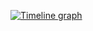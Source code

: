 [![Timeline graph](https://images.repography.com/27248615/Sikholly/MyCloundMusic/recent-activity/67f79ede537aec1d0a079030292cdd2f_timeline.svg)](https://github.com/Sikholly/MyCloundMusic/commits)
